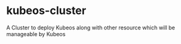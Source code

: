 # kubeos-cluster
A Cluster to deploy Kubeos along with other resource which will be manageable by Kubeos
